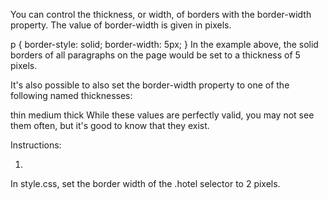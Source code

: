 You can control the thickness, or width, of borders with the border-width property. The value of border-width is given in pixels.

p {
  border-style: solid;
  border-width: 5px;
}
In the example above, the solid borders of all paragraphs on the page would be set to a thickness of 5 pixels.

It's also possible to also set the border-width property to one of the following named thicknesses:

thin
medium
thick
While these values are perfectly valid, you may not see them often, but it's good to know that they exist.

Instructions:

1.
In style.css, set the border width of the .hotel selector to 2 pixels.
